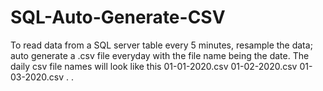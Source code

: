 # SQL-Auto-Generate-CSV
To read data from a SQL server table every 5 minutes, resample the data; auto generate a .csv file everyday with the file name being the date.
The daily csv file names will look like this 
01-01-2020.csv
01-02-2020.csv
01-03-2020.csv
.
.
